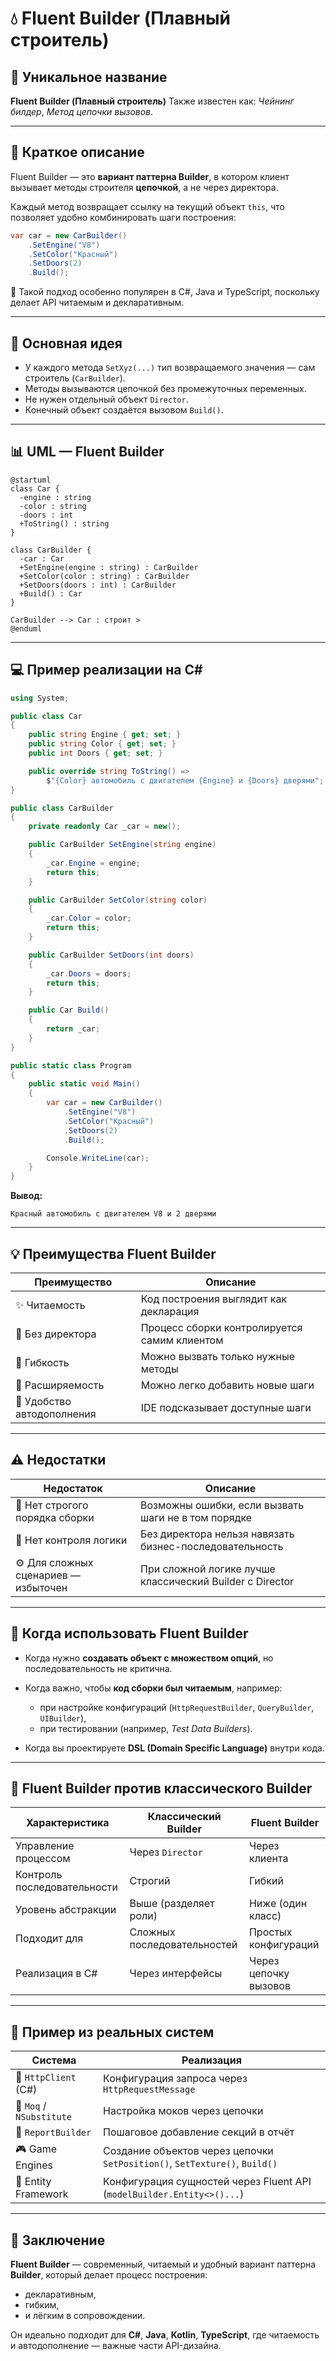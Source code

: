 # 💧 Fluent Builder (Плавный строитель)

## 🧩 Уникальное название

**Fluent Builder (Плавный строитель)**
Также известен как: *Чейнинг билдер*, *Метод цепочки вызовов*.

---

## 🧠 Краткое описание

Fluent Builder — это **вариант паттерна Builder**,
в котором клиент вызывает методы строителя **цепочкой**, а не через директора.

Каждый метод возвращает ссылку на текущий объект `this`,
что позволяет удобно комбинировать шаги построения:

```csharp
var car = new CarBuilder()
    .SetEngine("V8")
    .SetColor("Красный")
    .SetDoors(2)
    .Build();
```

📌
Такой подход особенно популярен в C#, Java и TypeScript,
поскольку делает API читаемым и декларативным.

---

## 🧩 Основная идея

* У каждого метода `SetXyz(...)` тип возвращаемого значения — сам строитель (`CarBuilder`).
* Методы вызываются цепочкой без промежуточных переменных.
* Не нужен отдельный объект `Director`.
* Конечный объект создаётся вызовом `Build()`.

---

## 📊 UML — Fluent Builder

```plantuml
@startuml
class Car {
  -engine : string
  -color : string
  -doors : int
  +ToString() : string
}

class CarBuilder {
  -car : Car
  +SetEngine(engine : string) : CarBuilder
  +SetColor(color : string) : CarBuilder
  +SetDoors(doors : int) : CarBuilder
  +Build() : Car
}

CarBuilder --> Car : строит >
@enduml
```

---

## 💻 Пример реализации на C#

```csharp
using System;

public class Car
{
    public string Engine { get; set; }
    public string Color { get; set; }
    public int Doors { get; set; }

    public override string ToString() =>
        $"{Color} автомобиль с двигателем {Engine} и {Doors} дверями";
}

public class CarBuilder
{
    private readonly Car _car = new();

    public CarBuilder SetEngine(string engine)
    {
        _car.Engine = engine;
        return this;
    }

    public CarBuilder SetColor(string color)
    {
        _car.Color = color;
        return this;
    }

    public CarBuilder SetDoors(int doors)
    {
        _car.Doors = doors;
        return this;
    }

    public Car Build()
    {
        return _car;
    }
}

public static class Program
{
    public static void Main()
    {
        var car = new CarBuilder()
            .SetEngine("V8")
            .SetColor("Красный")
            .SetDoors(2)
            .Build();

        Console.WriteLine(car);
    }
}
```

**Вывод:**

```
Красный автомобиль с двигателем V8 и 2 дверями
```

---

## 💡 Преимущества Fluent Builder

| Преимущество               | Описание                                     |
| -------------------------- | -------------------------------------------- |
| ✨ Читаемость               | Код построения выглядит как декларация       |
| 🧩 Без директора           | Процесс сборки контролируется самим клиентом |
| 🔁 Гибкость                | Можно вызвать только нужные методы           |
| 🧱 Расширяемость           | Можно легко добавить новые шаги              |
| 💬 Удобство автодополнения | IDE подсказывает доступные шаги              |

---

## ⚠️ Недостатки

| Недостаток                           | Описание                                                 |
| ------------------------------------ | -------------------------------------------------------- |
| 🚫 Нет строгого порядка сборки       | Возможны ошибки, если вызвать шаги не в том порядке      |
| 🧩 Нет контроля логики               | Без директора нельзя навязать бизнес-последовательность  |
| ⚙️ Для сложных сценариев — избыточен | При сложной логике лучше классический Builder с Director |

---

## 🧭 Когда использовать Fluent Builder

* Когда нужно **создавать объект с множеством опций**,
  но последовательность не критична.
* Когда важно, чтобы **код сборки был читаемым**, например:

  * при настройке конфигураций (`HttpRequestBuilder`, `QueryBuilder`, `UIBuilder`),
  * при тестировании (например, *Test Data Builders*).
* Когда вы проектируете **DSL (Domain Specific Language)** внутри кода.

---

## 🧱 Fluent Builder против классического Builder

| Характеристика              | Классический Builder        | Fluent Builder        |
| --------------------------- | --------------------------- | --------------------- |
| Управление процессом        | Через `Director`            | Через клиента         |
| Контроль последовательности | Строгий                     | Гибкий                |
| Уровень абстракции          | Выше (разделяет роли)       | Ниже (один класс)     |
| Подходит для                | Сложных последовательностей | Простых конфигураций  |
| Реализация в C#             | Через интерфейсы            | Через цепочку вызовов |

---

## 💬 Пример из реальных систем

| Система                  | Реализация                                                                 |
| ------------------------ | -------------------------------------------------------------------------- |
| 🔗 `HttpClient` (C#)     | Конфигурация запроса через `HttpRequestMessage`                            |
| 🧪 `Moq` / `NSubstitute` | Настройка моков через цепочки                                              |
| 🧾 `ReportBuilder`       | Пошаговое добавление секций в отчёт                                        |
| 🎮 Game Engines          | Создание объектов через цепочки `SetPosition()`, `SetTexture()`, `Build()` |
| 🧰 Entity Framework      | Конфигурация сущностей через Fluent API (`modelBuilder.Entity<>()...`)     |

---

## 📘 Заключение

**Fluent Builder** — современный, читаемый и удобный вариант паттерна **Builder**,
который делает процесс построения:

* декларативным,
* гибким,
* и лёгким в сопровождении.

Он идеально подходит для **C#**, **Java**, **Kotlin**, **TypeScript**,
где читаемость и автодополнение — важные части API-дизайна.

